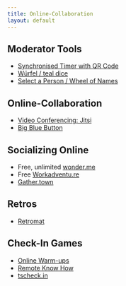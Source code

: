 ```yaml
---
title: Online-Collaboration
layout: default
---
```


## Moderator Tools

* [Synchronised Timer with QR Code](http://workshoptimer.com/)
* [Würfel / teal dice](http://a.teall.info/dice/)
* [Select a Person / Wheel of Names](https://wheelofnames.com/)

## Online-Collaboration

* [Video Conferencing: Jitsi](https://meet.jit.si/)
* [Big Blue Button](https://bigbluebutton.org/)

## Socializing Online

* Free, unlimited [wonder.me](https://www.wonder.me)
* Free [Workadventu.re](https://workadventu.re)
* [Gather.town](https://gather.town)

## Retros

* [Retromat](https://retromat.org/)

## Check-In Games

* [Online Warm-ups](https://www.workshop-spiele.de/category/online-warm-ups/)
* [Remote Know How](https://qundg.de/remote-know-how/)
* [tscheck.in](http://tscheck.in/)
